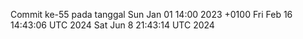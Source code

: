 Commit ke-55 pada tanggal Sun Jan 01 14:00 2023 +0100
Fri Feb 16 14:43:06 UTC 2024
Sat Jun  8 21:43:14 UTC 2024
